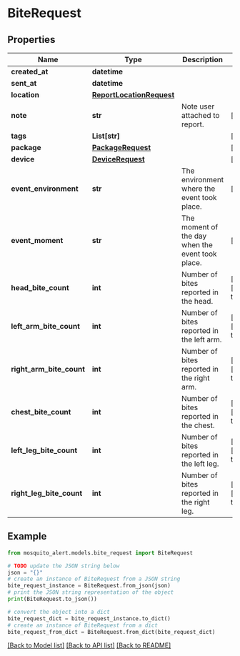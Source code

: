 # BiteRequest


## Properties

Name | Type | Description | Notes
------------ | ------------- | ------------- | -------------
**created_at** | **datetime** |  | 
**sent_at** | **datetime** |  | 
**location** | [**ReportLocationRequest**](ReportLocationRequest.md) |  | 
**note** | **str** | Note user attached to report. | [optional] 
**tags** | **List[str]** |  | [optional] 
**package** | [**PackageRequest**](PackageRequest.md) |  | [optional] 
**device** | [**DeviceRequest**](DeviceRequest.md) |  | [optional] 
**event_environment** | **str** | The environment where the event took place. | [optional] 
**event_moment** | **str** | The moment of the day when the event took place. | [optional] 
**head_bite_count** | **int** | Number of bites reported in the head. | [optional] [default to 0]
**left_arm_bite_count** | **int** | Number of bites reported in the left arm. | [optional] [default to 0]
**right_arm_bite_count** | **int** | Number of bites reported in the right arm. | [optional] [default to 0]
**chest_bite_count** | **int** | Number of bites reported in the chest. | [optional] [default to 0]
**left_leg_bite_count** | **int** | Number of bites reported in the left leg. | [optional] [default to 0]
**right_leg_bite_count** | **int** | Number of bites reported in the right leg. | [optional] [default to 0]

## Example

```python
from mosquito_alert.models.bite_request import BiteRequest

# TODO update the JSON string below
json = "{}"
# create an instance of BiteRequest from a JSON string
bite_request_instance = BiteRequest.from_json(json)
# print the JSON string representation of the object
print(BiteRequest.to_json())

# convert the object into a dict
bite_request_dict = bite_request_instance.to_dict()
# create an instance of BiteRequest from a dict
bite_request_from_dict = BiteRequest.from_dict(bite_request_dict)
```
[[Back to Model list]](../README.md#documentation-for-models) [[Back to API list]](../README.md#documentation-for-api-endpoints) [[Back to README]](../README.md)


